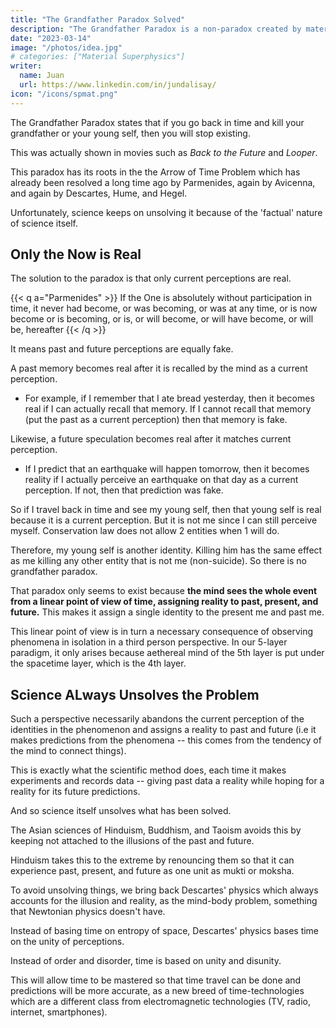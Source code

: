 ```yaml
---
title: "The Grandfather Paradox Solved"
description: "The Grandfather Paradox is a non-paradox created by materialists"
date: "2023-03-14"
image: "/photos/idea.jpg"
# categories: ["Material Superphysics"]
writer:
  name: Juan
  url: https://www.linkedin.com/in/jundalisay/
icon: "/icons/spmat.png"
---
```



The Grandfather Paradox states that if you go back in time and kill your grandfather or your young self, then you will stop existing. 

This was actually shown in movies such as *Back to the Future* and *Looper*.

This paradox has its roots in the the Arrow of Time Problem which has already been resolved a long time ago by Parmenides, again by Avicenna, and again by Descartes, Hume, and Hegel. 

Unfortunately, science keeps on unsolving it because of the 'factual' nature of science itself. 


## Only the Now is Real

The solution to the paradox is that only current perceptions are real. 

{{< q a="Parmenides" >}}
If the One is absolutely without participation in time, it never had become, or was becoming, or was at any time, or is now become or is becoming, or is, or will become, or will have become, or will be, hereafter
{{< /q >}}


It means past and future perceptions are equally fake. 

A past memory becomes real after it is recalled by the mind as a current perception. 

- For example, if I remember that I ate bread yesterday, then it becomes real if I can actually recall that memory. If I cannot recall that memory (put the past as a current perception) then that memory is fake. 

Likewise, a future speculation becomes real after it matches current perception.  

- If I predict that an earthquake will happen tomorrow, then it becomes reality if I actually perceive an earthquake on that day as a current perception. If not, then that prediction was fake.  

So if I travel back in time and see my young self, then that young self is real because it is a current perception. But it is not me since I can still perceive myself. Conservation law does not allow 2 entities when 1 will do.

Therefore, my young self is another identity. Killing him has the same effect as me killing any other entity that is not me (non-suicide). So there is no grandfather paradox. 

That paradox only seems to exist because **the mind sees the whole event from a linear point of view of time, assigning reality to past, present, and future.** This makes it assign a single identity to the present me and past me. 

This linear point of view is in turn a necessary consequence of observing phenomena in isolation in a third person perspective. In our 5-layer paradigm, it only arises because aethereal mind of the 5th layer is put under the spacetime layer, which is the 4th layer.  


## Science ALways Unsolves the Problem

Such a perspective necessarily abandons the current perception of the identities in the phenomenon and assigns a reality to past and future (i.e it makes predictions from the phenomena -- this comes from the tendency of the mind to connect things).  

This is exactly what the scientific method does, each time it makes experiments and records data -- giving past data a reality while hoping for a reality for its future predictions. 

And so science itself unsolves what has been solved. 

The Asian sciences of Hinduism, Buddhism, and Taoism avoids this by keeping not attached to the illusions of the past and future. 

Hinduism takes this to the extreme by renouncing them so that it can experience past, present, and future as one unit as mukti or moksha. 

To avoid unsolving things, we bring back Descartes' physics which always accounts for the illusion and reality, as the mind-body problem, something that Newtonian physics doesn't have. 

Instead of basing time on entropy of space, Descartes' physics bases time on the unity of perceptions. 

Instead of order and disorder, time is based on unity and disunity.  

This will allow time to be mastered so that time travel can be done and predictions will be more accurate, as a new breed of time-technologies which are a different class from electromagnetic technologies (TV, radio, internet, smartphones).
